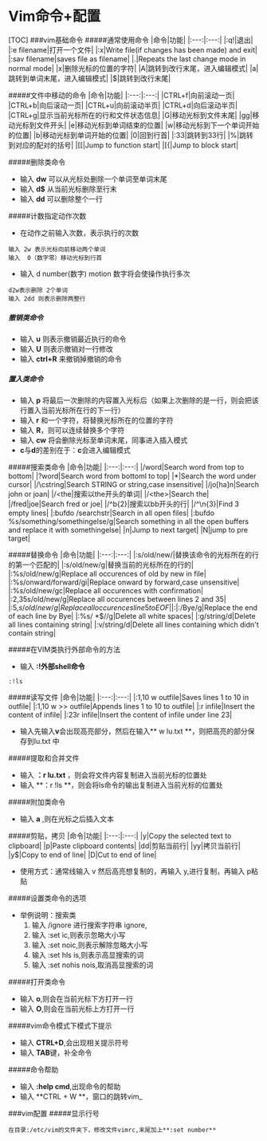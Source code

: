 # Vim命令+配置
[TOC]
###vim基础命令
#####通常使用命令
|命令|功能|
|:---:|:---:|
|:q!|退出|
|:e filename|打开一个文件|
|:x|Write file(if changes has been made) and exit|
|:sav filename|saves file as filename|
|.|Repeats the last change mode in normal mode|
|x|删除光标的位置的字符|
|A|跳转到改行末尾，进入编辑模式|
|a|跳转到单词末尾，进入编辑模式|
|$|跳转到改行末尾|

#####文件中移动的命令
|命令|功能|
|:---:|:---:|
|CTRL+f|向前滚动一页|
|CTRL+b|向后滚动一页|
|CTRL+u|向前滚动半页|
|CTRL+d|向后滚动半页|
|CTRL+g|显示当前光标所在的行和文件状态信息|
|G|移动光标到文件末尾|
|gg|移动光标到文件开头|
|e|移动光标到单词结束的位置|
|w|移动光标到下一个单词开始的位置|
|b|移动光标到单词开始的位置|
|0|回到行首|
|:33|跳转到33行|
|%|跳转到对应的配对的括号|
|[[|Jump to function start|
|[{|Jump to block start|



#####删除类命令
- 输入 **dw**  可以从光标处删除一个单词至单词末尾
- 输入 **d$**  从当前光标删除至行末
- 输入 **dd** 可以删除整个一行

#####计数指定动作次数
- 在动作之前输入次数，表示执行的次数
```
输入 2w 表示光标向前移动两个单词
输入  0（数字零）移动光标到行首
```
- 输入 d number(数字) motion 数字将会使操作执行多次
```
d2w表示删除 2个单词
输入 2dd 则表示删除两整行
```

##### 撤销类命令
- 输入  **u** 则表示撤销最近执行的命令
- 输入  **U**  则表示撤销对一行修改
- 输入   **ctrl+R**  来撤销掉撤销的命令

##### 置入类命令
- 输入 **p** 将最后一次删除的内容置入光标后（如果上次删除的是一行，则会把该行置入当前光标所在行的下一行）
- 输入 **r** 和一个字符，将替换光标所在的位置的字符
- 输入 **R**，则可以连续替换多个字符
- 输入 **cw** 将会删除光标至单词末尾，同事进入插入模式  
 - **c**与**d**的差别在于：**c**会进入编辑模式


#####搜索类命令
|命令|功能|
|:---:|:---:|
|/word|Search word from top to bottom|
|?word|Search word from bottoml to top|
|*|Search the word under cursor|
|/\cstring|Search STRING or string,case insensitive|
|/jo[ha]n|Search john or joan|
|/\<the|搜索以the开头的单词|
|/\<the\>|Search the|
|/fred\|joe|Search fred or joe|
|/^b\{2}|搜索以bb开头的行|
|/^\n\{3}|Find 3 empty lines|
|:bufdo /searchstr|Search in all open files|
|:bufdo %s/something/somethingelse/g|Search something in all the open buffers and replace it with somethingelse|
|n|Jump to next target|
|N|jump to pre target|


#####替换命令
|命令|功能|
|:---:|:---:|
|:s/old/new/|替换该命令的光标所在的行的第一个匹配的|
|:s/old/new/g|替换当前的光标所在的行的|
|:%s/old/new/g|Replace all occurences of old by new in file|
|:%s/onward/forward/gi|Replace onward by forward,case unsensitive|
|:%s/old/new/gc|Replace all occurences with confirmation|
|:2,35s/old/new/g|Replace all occurences between lines 2 and 35|
|:5,$s/old/new/g|Replace all occurences line 5 to EOF|
|:%s/^/hello/g|Replace the beginning of each line by hello|
|:%s/$/Bye/g|Replace the end of each line by Bye|
|:%s/ *$//g|Delete all white spaces|
|:g/string/d|Delete all lines containing string|
|:v/string/d|Delete all lines containing which didn't contain string|


#####在VIM类执行外部命令的方法
- 输入 **:!外部shell命令**
```
:!ls
```

#####读写文件
|命令|功能|
|:---:|:---:|
|:1,10 w outfile|Saves lines 1 to 10 in outfile|
|:1,10 w >> outfile|Appends lines 1 to 10 to outfile|
|:r infile|Insert the content of infile|
|:23r infile|Insert the content of infile under line 23|
- 输入先输入**v**会出现高亮部分，然后在输入** w  lu.txt **，则把高亮的部分保存到lu.txt 中

#####提取和合并文件
- 输入 **：r  lu.txt** ，则会将文件内容复制进入当前光标的位置处
- 输入 **：r !ls **，则会将ls命令的输出复制进入当前光标的位置处

#####附加类命令
- 输入 **a** ,则在光标之后插入文本

#####剪贴，拷贝
|命令|功能|
|:---:|:---:|
|y|Copy the selected text to clipboard|
|p|Paste clipboard contents|
|dd|剪贴当前行|
|yy|拷贝当前行|
|y$|Copy to end of line|
|D|Cut to end of line|

- 使用方式：通常线输入 v 然后高亮想复制的，再输入 y,进行复制，再输入 p粘贴

#####设置类命令的选项
- 举例说明：搜索类
    1. 输入  /ignore 进行搜索字符串  ignore,
    2. 输入  :set ic,则表示忽略大小写
    3. 输入  :set noic,则表示解除忽略大小写
    4. 输入  :set hls is,则表示高显搜索的词
    5. 输入  :set nohis nois,取消高显搜索的词

#####打开类命令
- 输入 **o**,则会在当前光标下方打开一行
- 输入 **O**,则会在当前光标上方打开一行   

#####vim命令模式下模式下提示
- 输入 **CTRL+D**,会出现相关提示符号
- 输入 **TAB**键，补全命令

#####命令帮助
- 输入 **:help cmd**,出现命令的帮助
- 输入 **CTRL + W **，窗口的跳转vim_

###vim配置
#####显示行号
```
在目录:/etc/vim的文件夹下，修改文件vimrc,末尾加上**:set number**
```